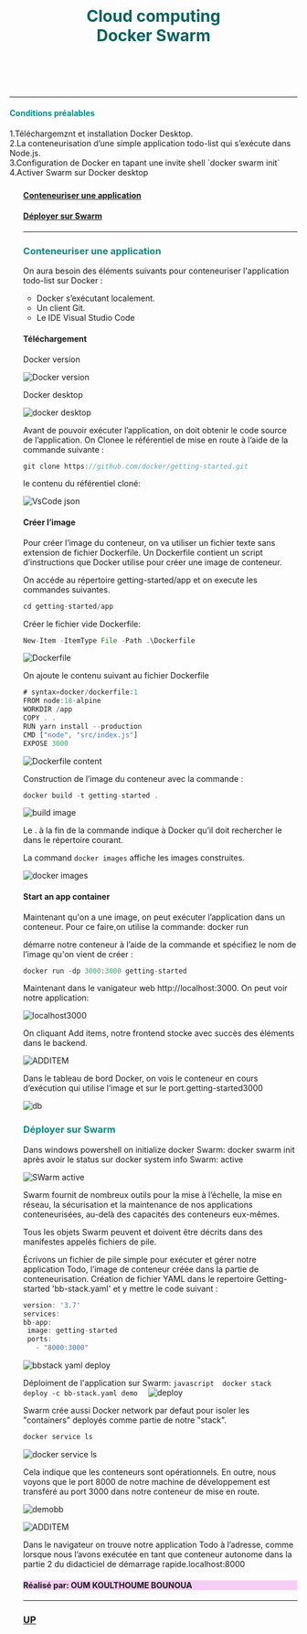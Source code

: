 



<h1 style="color:#0B615E;  text-align:center; vertical-align: middle; padding:40px 0; margin-top:30px " >Cloud computing </br>
Docker Swarm</h1>
             </br>



------------

<h4 style="color:#088A85;">   Conditions préalables   </h4>
1.Téléchargemznt et installation Docker Desktop.
</br>
2.La conteneurisation d’une simple application todo-list qui s’exécute dans Node.js.
</br>
3.Configuration de Docker en tapant une invite shell `docker swarm init`
</br>
4.Activer Swarm sur Docker desktop 
</br>

<ul>


<h3 style="color:#58ACFA";>
<h4> <a href="#rep-id">  Conteneuriser une application </a></h4>
<h4> <a href="#synthese-id"> Déployer sur Swarm </a></h4>


----------------------------------------------

 <h3 style="color:#088A85" id="rep-id" >Conteneuriser une application </h3>

On aura besoin des éléments suivants pour conteneuriser l'application todo-list sur Docker  :
<ul>
<li>Docker s’exécutant localement.
<li>Un client Git.
<li>Le IDE Visual Studio Code
</ul>
<h4>Téléchargement</h4>
  Docker version
  
  ![Docker version](https://user-images.githubusercontent.com/86807424/213258760-fdc4e006-ba91-466c-8acb-2e643669603d.png)

  Docker desktop

![docker desktop](https://user-images.githubusercontent.com/86807424/213256619-24c075a9-7c93-4afb-96c3-13897161ea38.png)

Avant de pouvoir exécuter l’application, on doit obtenir le code source de l’application. On Clonee le référentiel de mise en route à l’aide de la commande suivante :

````javascript
git clone https://github.com/docker/getting-started.git
````
le contenu du référentiel cloné:


![VsCode](https://user-images.githubusercontent.com/86807424/213255979-53ce4726-5207-4d77-9cb0-d52e0adf667b.png)
 json


<h4>Créer l’image</h4>

Pour créer l’image du conteneur, on va utiliser un fichier texte sans extension de fichier Dockerfile. Un Dockerfile contient un script d’instructions que Docker utilise pour créer une image de conteneur.

On accéde au répertoire getting-started/app et on execute les commandes suivantes.

````javascript
cd getting-started/app 
````

Créer le fichier vide Dockerfile:
````javascript
New-Item -ItemType File -Path .\Dockerfile 
````
![Dockerfile](https://user-images.githubusercontent.com/86807424/213256319-e6fcebd8-a8d0-4ca4-9052-812a69838520.png)


On ajoute  le contenu suivant au fichier Dockerfile 

````javascript
# syntax=docker/dockerfile:1
FROM node:18-alpine
WORKDIR /app
COPY . .
RUN yarn install --production
CMD ["node", "src/index.js"]
EXPOSE 3000
````
![Dockerfile content](https://user-images.githubusercontent.com/86807424/213256368-31c30bf3-cf89-46a2-b81f-9ccc88bdda11.png)


Construction de l’image du conteneur avec la commande :
````javascript
docker build -t getting-started .
````
![build image](https://user-images.githubusercontent.com/86807424/213256787-a004f5ce-cafe-4273-87b3-6b3abac96ed2.png)


Le . à la fin de la commande indique à Docker qu’il doit rechercher le dans le répertoire courant. 

La command `docker images` affiche les images construites. 

![docker images](https://user-images.githubusercontent.com/86807424/213256529-d3a186db-6a35-42df-8c21-7aa70a92cd5b.png)



<h4>Start an app container </h4>

Maintenant qu'on a une image, on peut exécuter l’application dans un conteneur. Pour ce faire,on utilise la commande: docker run

démarre notre conteneur à l’aide de la commande et spécifiez le nom de l’image qu'on vient de créer :

````javascript
docker run -dp 3000:3000 getting-started
````
Maintenant dans le vanigateur web  http://localhost:3000. On peut voir notre application:

![localhost3000](https://user-images.githubusercontent.com/86807424/213256900-15a5506a-b288-4c8c-804d-5fb270b78a60.png)


On cliquant Add items, notre frontend stocke avec succès des éléments dans le backend. 


![ADDITEM](https://user-images.githubusercontent.com/86807424/213256928-590d9b13-9656-4a9d-9d15-340ccb348da6.png)


Dans le tableau de bord Docker, on vois le conteneur en cours d’exécution qui utilise l’image et sur le port.getting-started3000


![db](https://user-images.githubusercontent.com/86807424/213258151-7237d2bb-aa8f-4e06-ab22-11198a5e7f70.png)



 <h3 style="color:#088A85" id="synthese-id" >Déployer sur Swarm </h3>


Dans windows powershell on initialize docker Swarm: docker swarm init 
après avoir le status sur docker system info Swarm: active

![SWarm active](https://user-images.githubusercontent.com/86807424/213259362-cc6ce5ec-4635-4c2d-a53d-e14a2f1ae60a.png)


Swarm fournit de nombreux outils pour la mise à l’échelle, la mise en réseau, la sécurisation et la maintenance de nos applications conteneurisées, au-delà des capacités des conteneurs eux-mêmes. 

Tous les objets Swarm peuvent et doivent être décrits dans des manifestes appelés fichiers de pile. 

Écrivons un fichier de pile simple pour exécuter et gérer notre application Todo, l’image de conteneur créée dans la partie de conteneurisation. 
   Création de fichier YAML dans le repertoire Getting-started 'bb-stack.yaml' et y mettre le code suivant :
   
   ````javascript
version: '3.7'
services:
  bb-app:
    image: getting-started
    ports:
      - "8000:3000"
   ````
![bbstack yaml deploy](https://user-images.githubusercontent.com/86807424/213259657-57796961-3379-4991-b1c5-b6e51d4387c0.png)
  
   Déploiment de l'application sur Swarm: 
    ````javascript 
  docker stack deploy -c bb-stack.yaml demo 
     ````
![deploy](https://user-images.githubusercontent.com/86807424/213260221-6a6490f5-0729-47c2-a383-46c272e68348.png)


Swarm crée aussi Docker network par defaut pour isoler les "containers" deployés comme partie de notre "stack".

   ````javascript
docker service ls
   ````
   ![docker service ls ](https://user-images.githubusercontent.com/86807424/213260251-e73586db-4d21-493a-9f9e-baba790599a8.png)

  Cela indique que les conteneurs  sont opérationnels. En outre, nous voyons que le port 8000 de notre machine de développement est transféré au port 3000 dans notre conteneur de mise en route.
    
![demobb](https://user-images.githubusercontent.com/86807424/213261285-241d3644-6565-4ee3-a73e-84f4d751425b.png)

![ADDITEM](https://user-images.githubusercontent.com/86807424/213261301-0761ea0b-de88-4357-8bf1-1a4dc0f36e00.png)
  
 

Dans le navigateur on trouve notre application Todo à l’adresse, comme lorsque nous l’avons exécutée en tant que conteneur autonome dans la partie 2 du didacticiel de démarrage rapide.localhost:8000
  
    
	
  






<h4 style="background-color:#F6CEF5"  id="up-id"> Réalisé par: OUM KOULTHOUME BOUNOUA </h4>

  

  --------------------
  <h3> <a href="#up-id"> UP </h3>
  </div>



